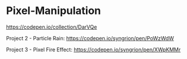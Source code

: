 # Pixel-Manipulation

https://codepen.io/collection/DarVQe

Project 2 - Particle Rain: https://codepen.io/syngrion/pen/PoWzWdW

Project 3 - Pixel Fire Effect: https://codepen.io/syngrion/pen/XWpKMMr
